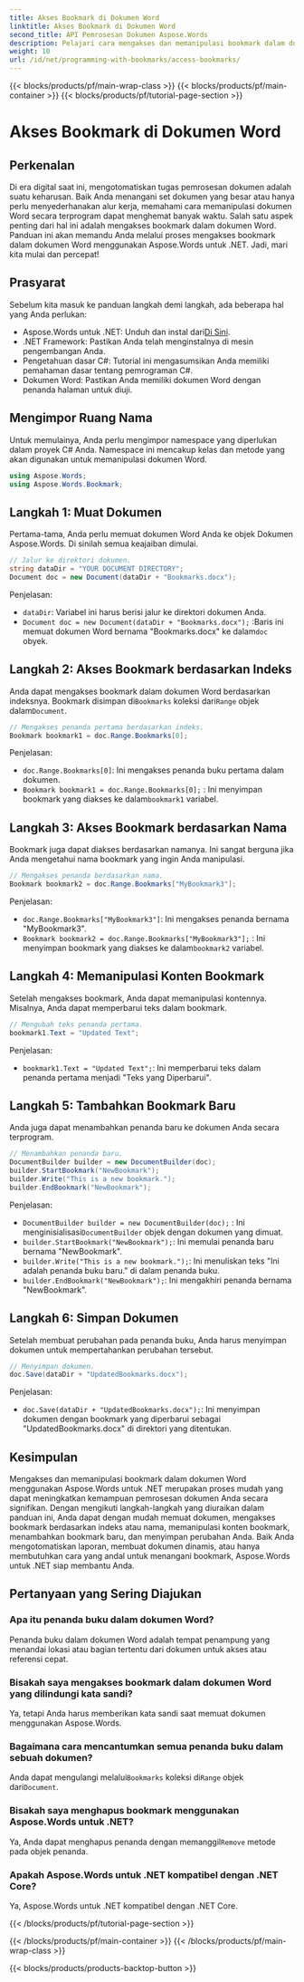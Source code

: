 ```yaml
---
title: Akses Bookmark di Dokumen Word
linktitle: Akses Bookmark di Dokumen Word
second_title: API Pemrosesan Dokumen Aspose.Words
description: Pelajari cara mengakses dan memanipulasi bookmark dalam dokumen Word menggunakan Aspose.Words untuk .NET dengan panduan langkah demi langkah terperinci ini.
weight: 10
url: /id/net/programming-with-bookmarks/access-bookmarks/
---
```


{{< blocks/products/pf/main-wrap-class >}}
{{< blocks/products/pf/main-container >}}
{{< blocks/products/pf/tutorial-page-section >}}

# Akses Bookmark di Dokumen Word

## Perkenalan

Di era digital saat ini, mengotomatiskan tugas pemrosesan dokumen adalah suatu keharusan. Baik Anda menangani set dokumen yang besar atau hanya perlu menyederhanakan alur kerja, memahami cara memanipulasi dokumen Word secara terprogram dapat menghemat banyak waktu. Salah satu aspek penting dari hal ini adalah mengakses bookmark dalam dokumen Word. Panduan ini akan memandu Anda melalui proses mengakses bookmark dalam dokumen Word menggunakan Aspose.Words untuk .NET. Jadi, mari kita mulai dan percepat!

## Prasyarat

Sebelum kita masuk ke panduan langkah demi langkah, ada beberapa hal yang Anda perlukan:

-  Aspose.Words untuk .NET: Unduh dan instal dari[Di Sini](https://releases.aspose.com/words/net/).
- .NET Framework: Pastikan Anda telah menginstalnya di mesin pengembangan Anda.
- Pengetahuan dasar C#: Tutorial ini mengasumsikan Anda memiliki pemahaman dasar tentang pemrograman C#.
- Dokumen Word: Pastikan Anda memiliki dokumen Word dengan penanda halaman untuk diuji.

## Mengimpor Ruang Nama

Untuk memulainya, Anda perlu mengimpor namespace yang diperlukan dalam proyek C# Anda. Namespace ini mencakup kelas dan metode yang akan digunakan untuk memanipulasi dokumen Word.

```csharp
using Aspose.Words;
using Aspose.Words.Bookmark;
```

## Langkah 1: Muat Dokumen

Pertama-tama, Anda perlu memuat dokumen Word Anda ke objek Dokumen Aspose.Words. Di sinilah semua keajaiban dimulai.

```csharp
// Jalur ke direktori dokumen.
string dataDir = "YOUR DOCUMENT DIRECTORY";
Document doc = new Document(dataDir + "Bookmarks.docx");
```

Penjelasan:
- `dataDir`: Variabel ini harus berisi jalur ke direktori dokumen Anda.
- `Document doc = new Document(dataDir + "Bookmarks.docx");` :Baris ini memuat dokumen Word bernama "Bookmarks.docx" ke dalam`doc` obyek.

## Langkah 2: Akses Bookmark berdasarkan Indeks

 Anda dapat mengakses bookmark dalam dokumen Word berdasarkan indeksnya. Bookmark disimpan di`Bookmarks` koleksi dari`Range` objek dalam`Document`.

```csharp
// Mengakses penanda pertama berdasarkan indeks.
Bookmark bookmark1 = doc.Range.Bookmarks[0];
```

Penjelasan:
- `doc.Range.Bookmarks[0]`: Ini mengakses penanda buku pertama dalam dokumen.
- `Bookmark bookmark1 = doc.Range.Bookmarks[0];` : Ini menyimpan bookmark yang diakses ke dalam`bookmark1` variabel.

## Langkah 3: Akses Bookmark berdasarkan Nama

Bookmark juga dapat diakses berdasarkan namanya. Ini sangat berguna jika Anda mengetahui nama bookmark yang ingin Anda manipulasi.

```csharp
// Mengakses penanda berdasarkan nama.
Bookmark bookmark2 = doc.Range.Bookmarks["MyBookmark3"];
```

Penjelasan:
- `doc.Range.Bookmarks["MyBookmark3"]`: Ini mengakses penanda bernama "MyBookmark3".
- `Bookmark bookmark2 = doc.Range.Bookmarks["MyBookmark3"];` : Ini menyimpan bookmark yang diakses ke dalam`bookmark2` variabel.

## Langkah 4: Memanipulasi Konten Bookmark

Setelah mengakses bookmark, Anda dapat memanipulasi kontennya. Misalnya, Anda dapat memperbarui teks dalam bookmark.

```csharp
// Mengubah teks penanda pertama.
bookmark1.Text = "Updated Text";
```

Penjelasan:
- `bookmark1.Text = "Updated Text";`: Ini memperbarui teks dalam penanda pertama menjadi "Teks yang Diperbarui".

## Langkah 5: Tambahkan Bookmark Baru

Anda juga dapat menambahkan penanda baru ke dokumen Anda secara terprogram.

```csharp
// Menambahkan penanda baru.
DocumentBuilder builder = new DocumentBuilder(doc);
builder.StartBookmark("NewBookmark");
builder.Write("This is a new bookmark.");
builder.EndBookmark("NewBookmark");
```

Penjelasan:
- `DocumentBuilder builder = new DocumentBuilder(doc);` : Ini menginisialisasi`DocumentBuilder` objek dengan dokumen yang dimuat.
- `builder.StartBookmark("NewBookmark");`: Ini memulai penanda baru bernama "NewBookmark".
- `builder.Write("This is a new bookmark.");`: Ini menuliskan teks "Ini adalah penanda buku baru." di dalam penanda buku.
- `builder.EndBookmark("NewBookmark");`: Ini mengakhiri penanda bernama "NewBookmark".

## Langkah 6: Simpan Dokumen

Setelah membuat perubahan pada penanda buku, Anda harus menyimpan dokumen untuk mempertahankan perubahan tersebut.

```csharp
// Menyimpan dokumen.
doc.Save(dataDir + "UpdatedBookmarks.docx");
```

Penjelasan:
- `doc.Save(dataDir + "UpdatedBookmarks.docx");`: Ini menyimpan dokumen dengan bookmark yang diperbarui sebagai "UpdatedBookmarks.docx" di direktori yang ditentukan.

## Kesimpulan

Mengakses dan memanipulasi bookmark dalam dokumen Word menggunakan Aspose.Words untuk .NET merupakan proses mudah yang dapat meningkatkan kemampuan pemrosesan dokumen Anda secara signifikan. Dengan mengikuti langkah-langkah yang diuraikan dalam panduan ini, Anda dapat dengan mudah memuat dokumen, mengakses bookmark berdasarkan indeks atau nama, memanipulasi konten bookmark, menambahkan bookmark baru, dan menyimpan perubahan Anda. Baik Anda mengotomatiskan laporan, membuat dokumen dinamis, atau hanya membutuhkan cara yang andal untuk menangani bookmark, Aspose.Words untuk .NET siap membantu Anda.

## Pertanyaan yang Sering Diajukan

### Apa itu penanda buku dalam dokumen Word?
Penanda buku dalam dokumen Word adalah tempat penampung yang menandai lokasi atau bagian tertentu dari dokumen untuk akses atau referensi cepat.

### Bisakah saya mengakses bookmark dalam dokumen Word yang dilindungi kata sandi?
Ya, tetapi Anda harus memberikan kata sandi saat memuat dokumen menggunakan Aspose.Words.

### Bagaimana cara mencantumkan semua penanda buku dalam sebuah dokumen?
 Anda dapat mengulangi melalui`Bookmarks` koleksi di`Range` objek dari`Document`.

### Bisakah saya menghapus bookmark menggunakan Aspose.Words untuk .NET?
 Ya, Anda dapat menghapus penanda dengan memanggil`Remove` metode pada objek penanda.

### Apakah Aspose.Words untuk .NET kompatibel dengan .NET Core?
Ya, Aspose.Words untuk .NET kompatibel dengan .NET Core.

{{< /blocks/products/pf/tutorial-page-section >}}

{{< /blocks/products/pf/main-container >}}
{{< /blocks/products/pf/main-wrap-class >}}

{{< blocks/products/products-backtop-button >}}
